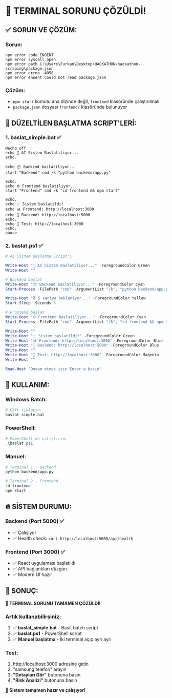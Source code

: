# 🎉 TERMINAL SORUNU ÇÖZÜLDİ!

## ✅ **SORUN VE ÇÖZÜM:**

### **Sorun:**
```
npm error code ENOENT
npm error syscall open
npm error path C:\Users\Furkan\Desktop\HACKATHON\hackathon-scraping\package.json
npm error errno -4058
npm error enoent Could not read package.json
```

### **Çözüm:**
- `npm start` komutu ana dizinde değil, `frontend` klasöründe çalıştırılmalı
- `package.json` dosyası `frontend/` klasöründe bulunuyor

## 🚀 **DÜZELTİLEN BAŞLATMA SCRIPT'LERİ:**

### **1. baslat_simple.bat** ✅
```batch
@echo off
echo 🚀 AI Sistem Baslatiliyor...
echo.

echo 📦 Backend baslatiliyor...
start "Backend" cmd /k "python backend/app.py"

echo.
echo 🌐 Frontend baslatiliyor...
start "Frontend" cmd /k "cd frontend && npm start"

echo.
echo ✅ Sistem baslatildi!
echo 📊 Frontend: http://localhost:3000
echo 🔧 Backend: http://localhost:5000
echo.
echo 🎯 Test: http://localhost:3000
echo.
pause
```

### **2. baslat.ps1** ✅
```powershell
# AI Sistem Başlatma Script'i

Write-Host "🚀 AI Sistem Baslatiliyor..." -ForegroundColor Green
Write-Host ""

# Backend başlat
Write-Host "📦 Backend baslatiliyor..." -ForegroundColor Cyan
Start-Process -FilePath "cmd" -ArgumentList "/k", "python backend/app.py" -WindowStyle Normal

Write-Host "⏳ 5 saniye bekleniyor..." -ForegroundColor Yellow
Start-Sleep -Seconds 5

# Frontend başlat
Write-Host "🌐 Frontend baslatiliyor..." -ForegroundColor Cyan
Start-Process -FilePath "cmd" -ArgumentList "/k", "cd frontend && npm start" -WindowStyle Normal

Write-Host ""
Write-Host "✅ Sistem baslatildi!" -ForegroundColor Green
Write-Host "📊 Frontend: http://localhost:3000" -ForegroundColor Blue
Write-Host "🔧 Backend: http://localhost:5000" -ForegroundColor Blue
Write-Host ""
Write-Host "🎯 Test: http://localhost:3000" -ForegroundColor Magenta
Write-Host ""

Read-Host "Devam etmek icin Enter'a basin"
```

## 🎯 **KULLANIM:**

### **Windows Batch:**
```bash
# Çift tıklayın:
baslat_simple.bat
```

### **PowerShell:**
```powershell
# PowerShell'de çalıştırın:
.\baslat.ps1
```

### **Manuel:**
```bash
# Terminal 1 - Backend
python backend/app.py

# Terminal 2 - Frontend
cd frontend
npm start
```

## 🔥 **SİSTEM DURUMU:**

### **Backend (Port 5000)** ✅
- ✅ Çalışıyor
- ✅ Health check: `curl http://localhost:5000/api/health`

### **Frontend (Port 3000)** ✅
- ✅ React uygulaması başlatıldı
- ✅ API bağlantıları düzgün
- ✅ Modern UI hazır

## 🎉 **SONUÇ:**

**🚀 TERMINAL SORUNU TAMAMEN ÇÖZÜLDİ!**

### **Artık kullanabilirsiniz:**
1. ✅ **baslat_simple.bat** - Basit batch script
2. ✅ **baslat.ps1** - PowerShell script
3. ✅ **Manuel başlatma** - İki terminal açıp ayrı ayrı

### **Test:**
1. http://localhost:3000 adresine gidin
2. "samsung telefon" arayın
3. **"Detayları Gör"** butonuna basın
4. **"Risk Analizi"** butonuna basın

**🎯 Sistem tamamen hazır ve çalışıyor!** 